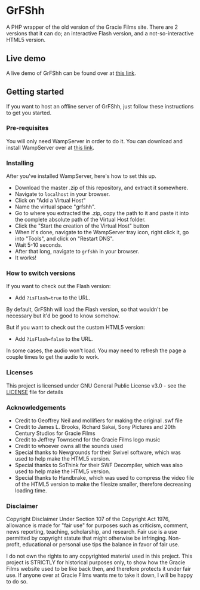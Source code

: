 # GrFShh

A PHP wrapper of the old version of the Gracie Films site. There are 2 versions that it can do; an interactive Flash version, and a not-so-interactive HTML5 version.

## Live demo

A live demo of GrFShh can be found over at [this link](http://kanimaki07.000webhostapp.com/projects/GrFShh.php?isFlash=true).

## Getting started

If you want to host an offline server of GrFShh, just follow these instructions to get you started.

### Pre-requisites

You will only need WampServer in order to do it. You can download and install WampServer over at [this link](http://www.wampserver.com/en/).

### Installing

After you've installed WampServer, here's how to set this up.

* Download the master .zip of this repository, and extract it somewhere.
* Navigate to `localhost` in your browser.
* Click on "Add a Virtual Host"
* Name the virtual space "grfshh".
* Go to where you extracted the .zip, copy the path to it and paste it into the complete absolute path of the Virtual Host folder.
* Click the "Start the creation of the Virtual Host" button
* When it's done, navigate to the WampServer tray icon, right click it, go into "Tools", and click on "Restart DNS".
* Wait 5-10 seconds.
* After that long, navigate to `grfshh` in your browser.
* It works!

### How to switch versions

If you want to check out the Flash version:

* Add `?isFlash=true` to the URL.

By default, GrFShh will load the Flash version, so that wouldn't be necessary but it'd be good to know somehow.

But if you want to check out the custom HTML5 version:

* Add `?isFlash=false` to the URL.

In some cases, the audio won't load. You may need to refresh the page a couple times to get the audio to work.

### Licenses

This project is licensed under GNU General Public License v3.0 - see the [LICENSE](LICENSE) file for details

### Acknowledgements

* Credit to Geoffrey Neil and mollifiers for making the original .swf file
* Credit to James L. Brooks, Richard Sakai, Sony Pictures and 20th Century Studios for Gracie Films
* Credit to Jeffrey Townsend for the Gracie Films logo music
* Credit to whoever owns all the sounds used
* Special thanks to Newgrounds for their Swivel software, which was used to help make the HTML5 version.
* Special thanks to SoThink for their SWF Decompiler, which was also used to help make the HTML5 version.
* Special thanks to Handbrake, which was used to compress the video file of the HTML5 version to make the filesize smaller, therefore decreasing loading time.

### Disclaimer

Copyright Disclaimer Under Section 107 of the Copyright Act 1976, allowance is made for "fair use" for purposes such as criticism, comment, news reporting, teaching, scholarship, and research. Fair use is a use permitted by copyright statute that might otherwise be infringing. Non-profit, educational or personal use tips the balance in favor of fair use.

I do not own the rights to any copyrighted material used in this project. This project is STRICTLY for historical purposes only, to show how the Gracie Films website used to be like back then, and therefore protects it under fair use. If anyone over at Gracie Films wants me to take it down, I will be happy to do so.
